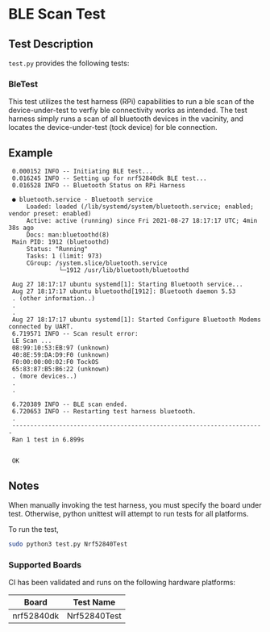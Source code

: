# BLE Scan Test

## Test Description

`test.py` provides the following tests:

### BleTest

This test utilizes the test harness (RPi) capabilities to run a ble scan of the device-under-test to verfiy ble connectivity works as intended. The test harness simply runs a scan of all bluetooth devices in the vacinity, and locates the device-under-test (tock device) for ble connection.

## Example
     0.000152 INFO -- Initiating BLE test...
     0.016245 INFO -- Setting up for nrf52840dk BLE test...
     0.016528 INFO -- Bluetooth Status on RPi Harness

     ● bluetooth.service - Bluetooth service
         Loaded: loaded (/lib/systemd/system/bluetooth.service; enabled; vendor preset: enabled)
         Active: active (running) since Fri 2021-08-27 18:17:17 UTC; 4min 38s ago
         Docs: man:bluetoothd(8)
     Main PID: 1912 (bluetoothd)
         Status: "Running"
         Tasks: 1 (limit: 973)
         CGroup: /system.slice/bluetooth.service
                  └─1912 /usr/lib/bluetooth/bluetoothd

     Aug 27 18:17:17 ubuntu systemd[1]: Starting Bluetooth service...
     Aug 27 18:17:17 ubuntu bluetoothd[1912]: Bluetooth daemon 5.53
     . (other information..)
     .
     .
     Aug 27 18:17:17 ubuntu systemd[1]: Started Configure Bluetooth Modems connected by UART.
     6.719571 INFO -- Scan result error:
     LE Scan ...
     08:99:10:53:EB:97 (unknown)
     40:8E:59:DA:D9:F0 (unknown)
     F0:00:00:00:02:F0 TockOS
     65:83:87:B5:B6:22 (unknown)
     . (more devices..)
     .
     .

     6.720389 INFO -- BLE scan ended.
     6.720653 INFO -- Restarting test harness bluetooth.
     .
     ----------------------------------------------------------------------
     Ran 1 test in 6.899s


     OK

## Notes

When manually invoking the test harness, you must specify the board under test.
Otherwise, python unittest will attempt to run tests for all platforms.

To run the test,
```bash
sudo python3 test.py Nrf52840Test
```


### Supported Boards

CI has been validated and runs on the following hardware platforms:

Board | Test Name
------|----------
nrf52840dk | Nrf52840Test
